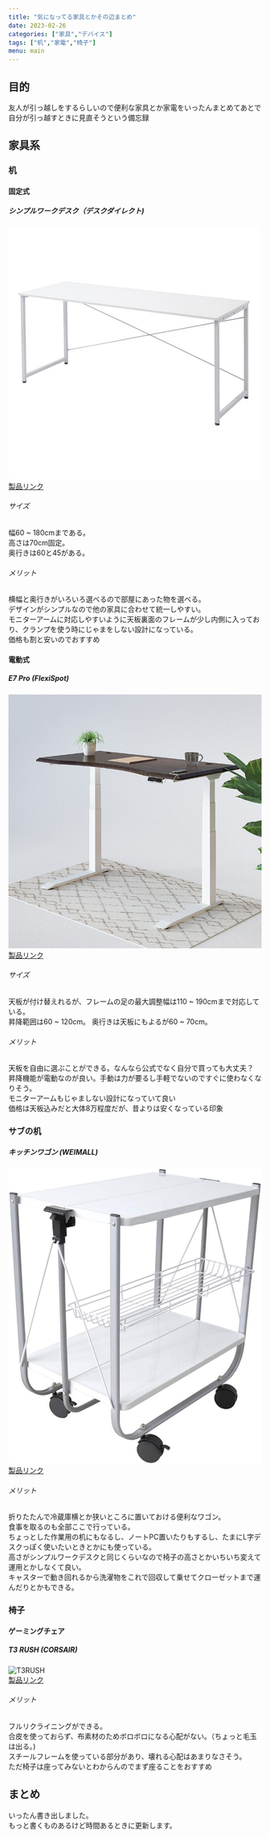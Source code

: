 ```yaml
---
title: "気になってる家具とかその辺まとめ"
date: 2023-02-26
categories: ["家具","デバイス"]
tags: ["机","家電","椅子"]
menu: main
---
```


## 目的

友人が引っ越しをするらしいので便利な家具とか家電をいったんまとめてあとで自分が引っ越すときに見直そうという備忘録  

## 家具系

### 机

#### 固定式

##### シンプルワークデスク（デスクダイレクト)

![シンプルワークデスク](02060946_5a78fae4a978f.jpg)  
[製品リンク](https://desk-direct.com/products/detail.php?product_id=5853)

###### サイズ

幅60 ~ 180cmまである。  
高さは70cm固定。  
奥行きは60と45がある。

###### メリット

横幅と奥行きがいろいろ選べるので部屋にあった物を選べる。  
デザインがシンプルなので他の家具に合わせて統一しやすい。  
モニターアームに対応しやすいように天板裏面のフレームが少し内側に入っており、クランプを使う時にじゃまをしない設計になっている。  
価格も割と安いのでおすすめ  

#### 電動式

##### E7 Pro (FlexiSpot)

![E7Pro](e7w_pro-taupe-800.jpg)  
[製品リンク](https://flexispot.jp/e7-pro.html)

###### サイズ

天板が付け替えれるが、フレームの足の最大調整幅は110 ~ 190cmまで対応している。  
昇降範囲は60 ~ 120cm。
奥行きは天板にもよるが60 ~ 70cm。

###### メリット

天板を自由に選ぶことができる。なんなら公式でなく自分で買っても大丈夫？  
昇降機能が電動なのが良い。手動は力が要るし手軽でないのですぐに使わなくなりそう。  
モニターアームもじゃましない設計になっていて良い  
価格は天板込みだと大体8万程度だが、昔よりは安くなっている印象

### サブの机

##### キッチンワゴン (WEIMALL)

![キッチンワゴン](61eSu32-zLL._AC_SL1200_.jpg)  
[製品リンク](https://amzn.asia/d/dNa9JIw)

###### メリット

折りたたんで冷蔵庫横とか狭いところに置いておける便利なワゴン。  
食事を取るのも全部ここで行っている。  
ちょっとした作業用の机にもなるし、ノートPC置いたりもするし、たまにL字デスクっぽく使いたいときとかにも使っている。  
高さがシンプルワークデスクと同じくらいなので椅子の高さとかいちいち変えて運用とかしなくて良い。  
キャスターで動き回れるから洗濯物をこれで回収して乗せてクローゼットまで運んだりとかもできる。  

### 椅子

#### ゲーミングチェア

##### T3 RUSH (CORSAIR)

![T3RUSH](-CF-9010058-WW-Gallery-T3-RUSH-2023-WHITE-GRAY-Artboard01-AA.png)  
[製品リンク](https://www.corsair.com/ja/ja/%E3%82%AB%E3%83%86%E3%82%B4%E3%83%AA%E3%83%BC/%E8%A3%BD%E5%93%81/%E3%82%B2%E3%83%BC%E3%83%9F%E3%83%B3%E3%82%B0%E3%83%81%E3%82%A7%E3%82%A2/T3-RUSH-Fabric-Gaming-Chair-(2023)/p/CF-9010058-WW#tab-downloads)

###### メリット

フルリクライニングができる。  
合皮を使っておらず、布素材のためボロボロになる心配がない。（ちょっと毛玉は出る。)  
スチールフレームを使っている部分があり、壊れる心配はあまりなさそう。  
ただ椅子は座ってみないとわからんのでまず座ることをおすすめ  

## まとめ

いったん書き出しました。  
もっと書くものあるけど時間あるときに更新します。  
